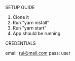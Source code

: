 SETUP GUIDE

1. Clone it
2. Run "yarn install"
3. Run "yarn start"
4. App should be running

CREDENTIALS

email: rui@mail.com
pass: user
